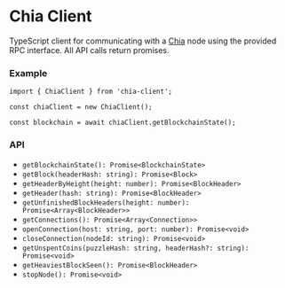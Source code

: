 # Chia Client

TypeScript client for communicating with a [Chia](https://www.chia.net/) node using the provided RPC interface. All API calls return promises.

### Example

```
import { ChiaClient } from 'chia-client';

const chiaClient = new ChiaClient();

const blockchain = await chiaClient.getBlockchainState();
```

### API

- `getBlockchainState(): Promise<BlockchainState>`
- `getBlock(headerHash: string): Promise<Block>`
- `getHeaderByHeight(height: number): Promise<BlockHeader>`
- `getHeader(hash: string): Promise<BlockHeader>`
- `getUnfinishedBlockHeaders(height: number): Promise<Array<BlockHeader>>`
- `getConnections(): Promise<Array<Connection>>`
- `openConnection(host: string, port: number): Promise<void>`
- `closeConnection(nodeId: string): Promise<void>`
- `getUnspentCoins(puzzleHash: string, headerHash?: string): Promise<void>`
- `getHeaviestBlockSeen(): Promise<BlockHeader>`
- `stopNode(): Promise<void>`
